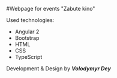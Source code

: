 #Webpage for events "Zabute kino"

Used technologies:

  * Angular 2
  * Bootstrap
  * HTML
  * CSS
  * TypeScript

Development & Design by _**Volodymyr Dey**_
